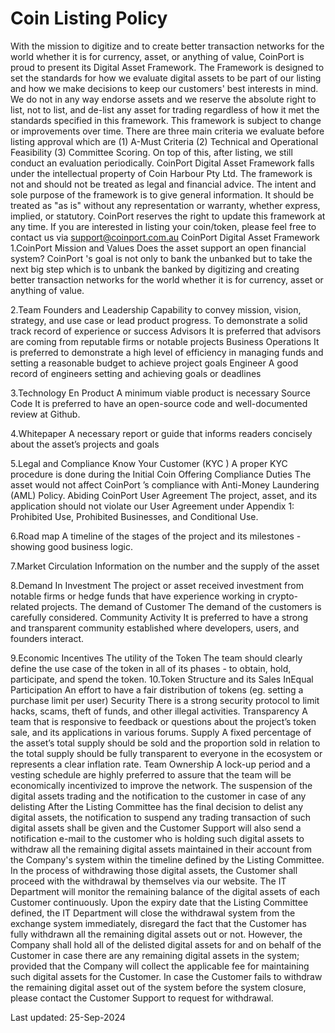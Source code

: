 # Coin Listing Policy

With the mission to digitize and to create better transaction networks for the world whether it is for currency, asset, or anything of value, CoinPort is proud to present its Digital Asset Framework. The Framework is designed to set the standards for how we evaluate digital assets to be part of our listing and how we make decisions to keep our customers' best interests in mind. We do not in any way endorse assets and we reserve the absolute right to list, not to list, and de-list any asset for trading regardless of how it met the standards specified in this framework. This framework is subject to change or improvements over time. There are three main criteria we evaluate before listing approval which are (1) A-Must Criteria (2) Technical and Operational Feasibility (3) Committee Scoring. On top of this, after listing, we still conduct an evaluation periodically. CoinPort Digital Asset Framework falls under the intellectual property of Coin Harbour Pty Ltd. The framework is not and should not be treated as legal and financial advice. The intent and sole purpose of the framework is to give general information. It should be treated as "as is" without any representation or warranty, whether express, implied, or statutory. CoinPort reserves the right to update this framework at any time. If you are interested in listing your coin/token, please feel free to contact us via support@coinport.com.au CoinPort Digital Asset Framework 1.CoinPort Mission and Values Does the asset support an open financial system? CoinPort 's goal is not only to bank the unbanked but to take the next big step which is to unbank the banked by digitizing and creating better transaction networks for the world whether it is for currency, asset or anything of value.

2.Team Founders and Leadership Capability to convey mission, vision, strategy, and use case or lead product progress. To demonstrate a solid track record of experience or success Advisors It is preferred that advisors are coming from reputable firms or notable projects Business Operations It is preferred to demonstrate a high level of efficiency in managing funds and setting a reasonable budget to achieve project goals Engineer A good record of engineers setting and achieving goals or deadlines

3.Technology En Product A minimum viable product is necessary Source Code It is preferred to have an open-source code and well-documented review at Github.

4.Whitepaper A necessary report or guide that informs readers concisely about the asset’s projects and goals

5.Legal and Compliance Know Your Customer (KYC ) A proper KYC procedure is done during the Initial Coin Offering Compliance Duties The asset would not affect CoinPort ’s compliance with Anti-Money Laundering (AML) Policy. Abiding CoinPort User Agreement The project, asset, and its application should not violate our User Agreement under Appendix 1: Prohibited Use, Prohibited Businesses, and Conditional Use.

6.Road map A timeline of the stages of the project and its milestones - showing good business logic.

7.Market Circulation Information on the number and the supply of the asset

8.Demand In Investment The project or asset received investment from notable firms or hedge funds that have experience working in crypto-related projects. The demand of Customer The demand of the customers is carefully considered. Community Activity It is preferred to have a strong and transparent community established where developers, users, and founders interact.

9.Economic Incentives The utility of the Token The team should clearly define the use case of the token in all of its phases - to obtain, hold, participate, and spend the token. 10.Token Structure and its Sales InEqual Participation An effort to have a fair distribution of tokens (eg. setting a purchase limit per user) Security There is a strong security protocol to limit hacks, scams, theft of funds, and other illegal activities. Transparency A team that is responsive to feedback or questions about the project’s token sale, and its applications in various forums. Supply A fixed percentage of the asset’s total supply should be sold and the proportion sold in relation to the total supply should be fully transparent to everyone in the ecosystem or represents a clear inflation rate. Team Ownership A lock-up period and a vesting schedule are highly preferred to assure that the team will be economically incentivized to improve the network. The suspension of the digital assets trading and the notification to the customer in case of any delisting After the Listing Committee has the final decision to delist any digital assets, the notification to suspend any trading transaction of such digital assets shall be given and the Customer Support will also send a notification e-mail to the customer who is holding such digital assets to withdraw all the remaining digital assets maintained in their account from the Company's system within the timeline defined by the Listing Committee. In the process of withdrawing those digital assets, the Customer shall proceed with the withdrawal by themselves via our website. The IT Department will monitor the remaining balance of the digital assets of each Customer continuously. Upon the expiry date that the Listing Committee defined, the IT Department will close the withdrawal system from the exchange system immediately, disregard the fact that the Customer has fully withdrawn all the remaining digital assets out or not. However, the Company shall hold all of the delisted digital assets for and on behalf of the Customer in case there are any remaining digital assets in the system; provided that the Company will collect the applicable fee for maintaining such digital assets for the Customer. In case the Customer fails to withdraw the remaining digital asset out of the system before the system closure, please contact the Customer Support to request for withdrawal.

Last updated: 25-Sep-2024
